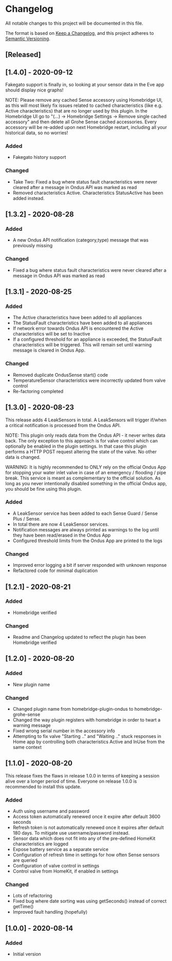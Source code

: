 # Changelog

All notable changes to this project will be documented in this file.

The format is based on [Keep a Changelog](https://keepachangelog.com/en/1.0.0/),
and this project adheres to [Semantic Versioning](https://semver.org/spec/v2.0.0.html).

## [Released]

## [1.4.0] - 2020-09-12

Fakegato support is finally in, so looking at your sensor data in the Eve app should display nice graphs!

NOTE: Please remove any cached Sense accessory using Homebridge UI, as this will most likely fix issues related to cached characteristics
(like e.g. Active characteristics) that are no longer used by this plugin. In the Homebridge UI go to "(...) -> Homebridge Settings 
-> Remove single cached accessory" and then delete all Grohe Sense cached accessories. Every accessory will be re-added upon next
Homebridge restart, including all your historical data, so no worries!

### Added

- Fakegato history support

### Changed

- Take Two: Fixed a bug where status fault characteristics were never cleared after a message in Ondus API was marked as read
- Removed characteristics Active. Characteristics StatusActive has been added instead. 

## [1.3.2] - 2020-08-28 

### Added

- A new Ondus API notification (category,type) message that was previously missing

### Changed

- Fixed a bug where status fault characteristics were never cleared after a message in Ondus API was marked as read

## [1.3.1] - 2020-08-25

### Added

- The Active characteristics have been added to all appliances
- The StatusFault characteristics have been added to all appliances
- If network error towards Ondus API is encountered the Active characteristics will be set to Inactive
- If a configured threshold for an appliance is exceeded, the StatusFault characteristics will be triggered. This will remain set until warning message is cleared in Ondus App.

### Changed

- Removed duplicate OndusSense start() code
- TemperatureSensor characteristics were incorrectly updated from valve control 
- Re-factoring completed

## [1.3.0] - 2020-08-23

This release adds 4 LeakSensors in total. A LeakSensors will trigger if/when a critical 
notification is processed from the Ondus API.

NOTE: This plugin only reads data from the Ondus API - it never writes data back. The only exception
to this approach is for valve control which can optionally be enabled in the plugin settings. In
that case this plugin performs a HTTP POST request altering the state of the valve. No other data
is changed. 

WARNING: It is highly recommended to ONLY rely on the official Ondus App for stopping your
water inlet valve in case of an emergency / flooding / pipe break. This service is meant
as complementary to the official solution. As long as you never intentionally disabled
something in the official Ondus app, you should be fine using this plugin.


### Added

- A LeakSensor service has been added to each Sense Guard / Sense Plus / Sense. 
- In total there are now 4 LeakSensor services.
- Notification messages are always printed as warnings to the log until they have been read/erased in the Ondus App
- Configured threshold limits from the Ondus App are printed to the logs

### Changed

- Improved error logging a bit if server responded with unknown response
- Refactored code for minimal duplication

## [1.2.1] - 2020-08-21 

### Added

- Homebridge verified

### Changed

- Readme and Changelog updated to reflect the plugin has been Homebridge verified


## [1.2.0] - 2020-08-20

### Added

- New plugin name

### Changed

- Changed plugin name from homebridge-plugin-ondus to homebridge-grohe-sense
- Changed the way plugin registers with homebridge in order to twart a warning message
- Fixed wrong serial number in the accessory info
- Attempting to fix valve "Starting .." and "Waiting .." stuck responses in Home app by controlling both characteristics Active and InUse from the same context

## [1.1.0] - 2020-08-20

This release fixes the flaws in release 1.0.0 in terms of keeping a session alive
over a longer period of time. Everyone on release 1.0.0 is recommended to install this update. 

### Added

- Auth using username and password
- Access token automatically renewed once it expire after default 3600 seconds
- Refresh token is not automatically renewed once it expires after default 180 days. To mitigate use username/password instead.
- Sensor data which does not fit into any of the pre-defined HomeKit characteristics are logged
- Expose battery service as a separate service
- Configuration of refresh time in settings for how often Sense sensors are queried
- Configuration of valve control in settings
- Control valve from HomeKit, if enabled in settings

### Changed

- Lots of refactoring
- Fixed bug where date sorting was using getSeconds() instead of correct getTime()
- Improved fault handling (hopefully)

## [1.0.0] - 2020-08-14

### Added

- Initial version

